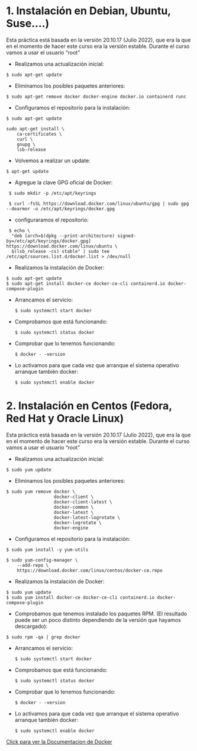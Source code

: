 # 1. Instalación en Debian, Ubuntu, Suse….)

Esta práctica está basada en la versión 20.10.17 (Julio 2022), que era la que en el momento de hacer este curso era la versión estable. Durante el curso vamos a usar el usuario “root”

- Realizamos una actualización inicial:

```
$ sudo apt-get update
```

- Eliminamos los posibles paquetes anteriores:

```
$ sudo apt-get remove docker docker-engine docker.io containerd runc
```

- Configuramos el repositorio para la instalación:

```
$ sudo apt-get update

sudo apt-get install \
    ca-certificates \
    curl \
    gnupg \
    lsb-release
```

- Volvemos a realizar un update:

```
$ apt-get update
```

- Agregue la clave GPG oficial de Docker:

```
 $ sudo mkdir -p /etc/apt/keyrings

 $ curl -fsSL https://download.docker.com/linux/ubuntu/gpg | sudo gpg --dearmor -o /etc/apt/keyrings/docker.gpg
```

- configuraramos el repositorio:

```
 $ echo \
  "deb [arch=$(dpkg --print-architecture) signed-by=/etc/apt/keyrings/docker.gpg] https://download.docker.com/linux/ubuntu \
  $(lsb_release -cs) stable" | sudo tee /etc/apt/sources.list.d/docker.list > /dev/null
```

- Realizamos la instalación de Docker:

```
$ sudo apt-get update
$ sudo apt-get install docker-ce docker-ce-cli containerd.io docker-compose-plugin
```

- Arrancamos el servicio:
  ```
  $ sudo systemctl start docker
  ```
- Comprobamos que está funcionando:

  ```
  $ sudo systemctl status docker

  ```

- Comprobar que lo tenemos funcionando:
  ```
  $ docker - -version
  ```
- Lo activamos para que cada vez que arranque el sistema operativo arranque también docker:
  ```
  $ sudo systemctl enable docker
  ```

# 2. Instalación en Centos (Fedora, Red Hat y Oracle Linux)

Esta práctica está basada en la versión 20.10.17 (Julio 2022), que era la que en el momento de hacer este curso era la versión estable. Durante el curso vamos a usar el usuario “root”

- Realizamos una actualización inicial:

```
$ sudo yum update
```

- Eliminamos los posibles paquetes anteriores:

```
$ sudo yum remove docker \
                  docker-client \
                  docker-client-latest \
                  docker-common \
                  docker-latest \
                  docker-latest-logrotate \
                  docker-logrotate \
                  docker-engine
```

- Configuramos el repositorio para la instalación:

```
$ sudo yum install -y yum-utils

$ sudo yum-config-manager \
    --add-repo \
    https://download.docker.com/linux/centos/docker-ce.repo
```

- Realizamos la instalación de Docker:

```
$ sudo yum update
$ sudo yum install docker-ce docker-ce-cli containerd.io docker-compose-plugin
```

- Comprobamos que tenemos instalado los paquetes RPM. (El resultado puede ser un poco distinto dependiendo de la versión que hayamos descargado):

```
$ sudo rpm -qa | grep docker
```

- Arrancamos el servicio:
  ```
  $ sudo systemctl start docker
  ```
- Comprobamos que está funcionando:

  ```
  $ sudo systemctl status docker

  ```

- Comprobar que lo tenemos funcionando:
  ```
  $ docker - -version
  ```
- Lo activamos para que cada vez que arranque el sistema operativo arranque también docker:

  ```
  $ sudo systemctl enable docker
  ```

[Click para ver la Documentacion de Docker](https://docs.docker.com/get-started/)
